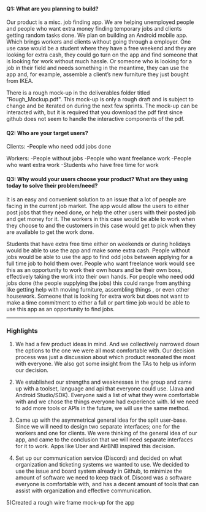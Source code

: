 #### Q1: What are you planning to build?

Our product is a misc. job finding app. We are helping unemployed people and people who want extra money finding 
temporary jobs and clients getting random tasks done. We plan on building an Android mobile app.
Which brings workers and clients without going through a employer. One use case would be a student where they have a 
free weekend and they are looking for extra cash, they could go turn on the app and find someone that is looking for 
work without much hassle. Or someone who is looking for a job in their field and needs something in the meantime, 
they can use the app and, for example, assemble a client’s new furniture they just bought from IKEA.

There is a rough mock-up in the deliverables folder titled "Rough_Mockup.pdf". This mock-up is only a rough draft and 
is subject to change and be iterated on during the next few sprints. The mock-up can be interacted with, 
but it is required that you download the pdf first since github does not seem to handle the interactive components 
of the pdf. 


#### Q2: Who are your target users?
    
Clients:
-People who need odd jobs done 

Workers:
-People without jobs
-People who want freelance work
-People who want extra work
-Students who have free time for work


#### Q3: Why would your users choose your product? What are they using today to solve their problem/need?

It is an easy and convenient solution to an issue that a lot of people are facing in the current job market. 
The app would allow the users to either post jobs that they need done, or help the other users with their posted job 
and get money for it. The workers in this case would be able to work when they choose to and the customers in this case
 would get to pick when they are available to get the work done.

Students that have extra free time either on weekends or during holidays would be able to use the app and make some 
extra cash. People without jobs would be able to use the app to find odd jobs between applying for a full time job to 
hold them over. People who want freelance work would see this as an opportunity to work their own hours and be their
own boss, effectively taking the work into their own hands. For people who need odd jobs done 
(the people supplying the jobs) this could range from anything like getting help with moving furniture,
assembling things , or even other housework. Someone that is looking for extra work but does not want to make 
a time commitment to either a full or part time job would be able to use this app as an opportunity to find jobs.

----

### Highlights

1) We had a few product ideas in mind. And we collectively narrowed down the options to the one we were all most 
comfortable with. Our decision process was just a discussion about which product resonated the most with everyone. 
We also got some insight from the TAs to help us inform our decision. 

2) We established our strengths and weaknesses in the group and came up with a toolset, language and api that everyone 
could use. (Java and Android Studio/SDK). Everyone said a list of what they were comfortable with and we chose the
things everyone had experience with. Id we need to add more tools or APIs in the future, we will use the 
same method. 

3) Came up with the asymmetrical general idea for the split user-base. Since we will need to design two separate
interfaces; one for the workers and one for clients. We were thinking of the general idea of our app, and came to 
the conclusion that we will need separate interfaces for it to work. Apps like Uber and AirBNB inspired this decision. 

4) Set up our communication service (Discord) and decided on what organization and ticketing systems we wanted to use. 
We decided to use the issue and board system already in Github, to minimize the amount of software we 
need to keep track of. Discord was a software everyone is comfortable with, and has a decent amount of tools that
can assist with organization and effective communication. 

5)Created a rough wire frame mock-up for the app